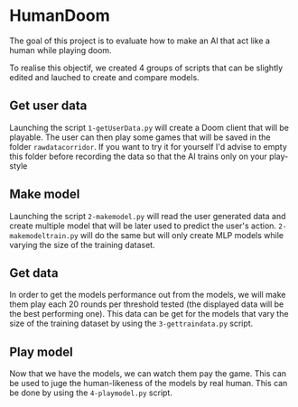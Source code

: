 # HumanDoom

The goal of this project is to evaluate how to make an AI that act like a human while playing doom.

To realise this objectif, we created 4 groups of scripts that can be slightly edited and lauched to create and compare models.

## Get user data

Launching the script `1-getUserData.py` will create a Doom client that will be playable. The user can then play some games that will be saved in the folder `rawdatacorridor`. If you want to try it for yourself I'd advise to empty this folder before recording the data so that the AI trains only on your play-style

## Make model

Launching the script `2-makemodel.py` will read the user generated data and create multiple model that will be later used to predict the user's action. `2-makemodeltrain.py` will do the same but will only create MLP models while varying the size of the training dataset.

## Get data

In order to get the models performance out from the models, we will make them play each 20 rounds per threshold tested (the displayed data will be the best performing one). This data can be get for the models that vary the size of the training dataset by using the `3-gettraindata.py` script.

## Play model

Now that we have the models, we can watch them pay the game. This can be used to juge the human-likeness of the models by real human. This can be done by using the `4-playmodel.py` script.